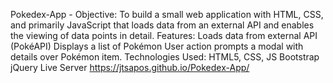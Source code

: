 Pokedex-App -
Objective:
To build a small web application with HTML, CSS, and primarily JavaScript that loads data from an external API and enables the viewing of data points in detail.
Features:
Loads data from external API (PokéAPI)
Displays a list of Pokémon
User action prompts a modal with details over Pokémon item.
Technologies Used:
HTML5, CSS, JS
Bootstrap
jQuery
Live Server
https://jtsapos.github.io/Pokedex-App/
